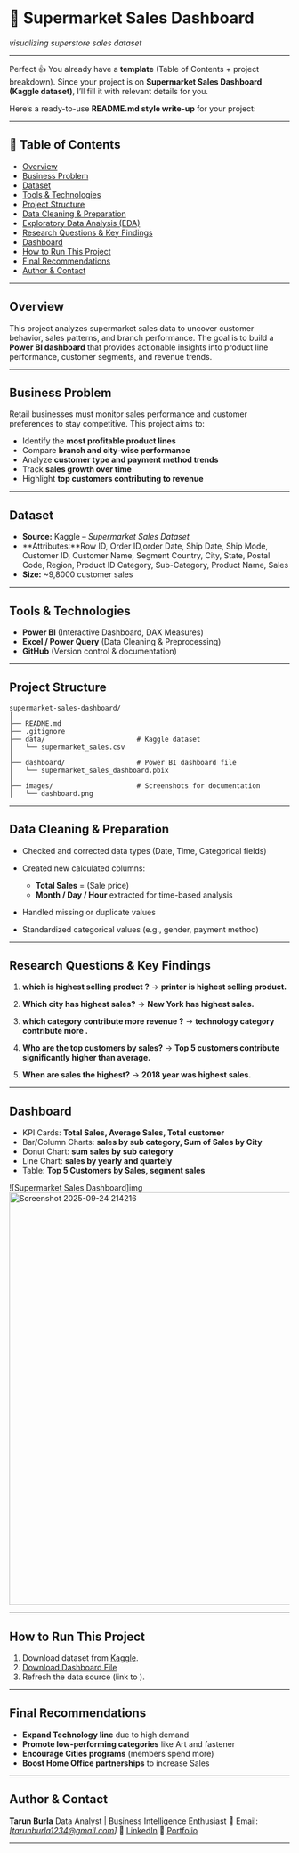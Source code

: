 # 🧾 Supermarket Sales Dashboard

_visualizing superstore sales dataset_

---

Perfect 👍 You already have a **template** (Table of Contents + project breakdown). Since your project is on **Supermarket Sales Dashboard (Kaggle dataset)**, I’ll fill it with relevant details for you.

Here’s a ready-to-use **README.md style write-up** for your project:

---

## 📌 Table of Contents

* <a href="#overview">Overview</a>
* <a href="#business-problem">Business Problem</a>
* <a href="#dataset">Dataset</a>
* <a href="#tools--technologies">Tools & Technologies</a>
* <a href="#project-structure">Project Structure</a>
* <a href="#data-cleaning--preparation">Data Cleaning & Preparation</a>
* <a href="#exploratory-data-analysis-eda">Exploratory Data Analysis (EDA)</a>
* <a href="#research-questions--key-findings">Research Questions & Key Findings</a>
* <a href="#dashboard">Dashboard</a>
* <a href="#how-to-run-this-project">How to Run This Project</a>
* <a href="#final-recommendations">Final Recommendations</a>
* <a href="#author--contact">Author & Contact</a>

---

<h2><a class="anchor" id="overview"></a>Overview</h2>

This project analyzes supermarket sales data to uncover customer behavior, sales patterns, and branch performance. The goal is to build a **Power BI dashboard** that provides actionable insights into product line performance, customer segments, and revenue trends.

---

<h2><a class="anchor" id="business-problem"></a>Business Problem</h2>

Retail businesses must monitor sales performance and customer preferences to stay competitive. This project aims to:

* Identify the **most profitable product lines**
* Compare **branch and city-wise performance**
* Analyze **customer type and payment method trends**
* Track **sales growth over time**
* Highlight **top customers contributing to revenue**

---

<h2><a class="anchor" id="dataset"></a>Dataset</h2>

* **Source:** Kaggle – *Supermarket Sales Dataset*
* **Attributes:**Row ID, Order ID,order Date, Ship Date,	Ship Mode,	Customer ID,	Customer Name,	Segment	Country,	City,	State,	Postal Code,	Region,	Product ID	Category, Sub-Category,	Product Name,	Sales
* **Size:** \~9,8000 customer sales

---

<h2><a class="anchor" id="tools--technologies"></a>Tools & Technologies</h2>

* **Power BI** (Interactive Dashboard, DAX Measures)
* **Excel / Power Query** (Data Cleaning & Preprocessing)
* **GitHub** (Version control & documentation)

---

<h2><a class="anchor" id="project-structure"></a>Project Structure</h2>

```
supermarket-sales-dashboard/
│
├── README.md
├── .gitignore
├── data/                       # Kaggle dataset
│   └── supermarket_sales.csv
│
├── dashboard/                  # Power BI dashboard file
│   └── supermarket_sales_dashboard.pbix
│
├── images/                     # Screenshots for documentation
│   └── dashboard.png
```

---

<h2><a class="anchor" id="data-cleaning--preparation"></a>Data Cleaning & Preparation</h2>

* Checked and corrected data types (Date, Time, Categorical fields)
* Created new calculated columns:

  * **Total Sales** = (Sale price) 
  * **Month / Day / Hour** extracted for time-based analysis
* Handled missing or duplicate values
* Standardized categorical values (e.g., gender, payment method)

---

<h2><a class="anchor" id="research-questions--key-findings"></a>Research Questions & Key Findings</h2>

1. **which is highest selling product ?**
   → **printer is highest selling product.**

2. **Which city has highest sales?**
   → **New York has highest sales.**

3. **which category contribute more revenue ?**
   → **technology category contribute more .**

4. **Who are the top customers by sales?**
   → **Top 5 customers contribute significantly higher than average.**

5. **When are sales the highest?**
   → **2018 year was highest sales.**

---

<h2><a class="anchor" id="dashboard"></a>Dashboard</h2>

* KPI Cards: **Total Sales, Average Sales, Total customer**
* Bar/Column Charts: **sales by sub category, Sum of Sales by City**
* Donut Chart: **sum sales by sub category**
* Line Chart: **sales by yearly and quartely**
* Table: **Top 5 Customers by Sales, segment sales**

![Supermarket Sales Dashboard]img <img width="1324" height="741" alt="Screenshot 2025-09-24 214216" src="https://github.com/user-attachments/assets/8ab6baa4-a801-4466-9a2d-9b352afb3368" />



---

<h2><a class="anchor" id="how-to-run-this-project"></a>How to Run This Project</h2>

1. Download dataset from [Kaggle](https://www.kaggle.com/datasets/aungpyaeap/supermarket-sales).
2. [Download Dashboard File](https://github.com/yourusername/supermarket-sales-dashboard/blob/main/dashboard/supermarket_sales_dashboard.pbix)
3. Refresh the data source (link to ).

---

<h2><a class="anchor" id="final-recommendations"></a>Final Recommendations</h2>

* **Expand Technology line** due to high demand
* **Promote low-performing categories** like Art and fastener
* **Encourage Cities programs** (members spend more)
* **Boost Home Office partnerships** to increase Sales

---

<h2><a class="anchor" id="author--contact"></a>Author & Contact</h2>

**Tarun Burla**
Data Analyst | Business Intelligence Enthusiast
📧 Email: *\[tarunburla1234@gmail.com]*
🔗 [LinkedIn](https://www.linkedin.com/)
🔗 [Portfolio](https://github.com/)

---


